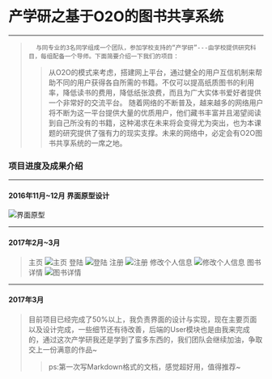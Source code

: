 ﻿# 产学研之基于O2O的图书共享系统
----------

>       与同专业的3名同学组成一个团队，参加学校支持的“产学研”---由学校提供研究科目，每组配备一个导师。下面简要介绍一下我们的项目：
>>  从O2O的模式来考虑，搭建网上平台，通过健全的用户互信机制来帮助不同的用户获得各自所需的书籍。不仅可以提高纸质图书的利用率，降低读书的费用，降低纸张浪费，而且为广大实体书爱好者提供一个非常好的交流平台。
随着网络的不断普及，越来越多的网络用户将不断为这一平台提供大量的优质用户，他们藏书丰富并且渴望阅读到自己所没有的书籍，这种渴求在未来将会变得尤为突出，也为本课题的研究提供了强有力的现实支撑。未来的网络中，必定会有O2O图书共享系统的一席之地。

### **项目进度及成果介绍**
----------
#### 2016年11月~12月 界面原型设计

![界面原型](http://wx1.sinaimg.cn/mw690/006xRFa6gy1fdamr71k7kj30wp0fbgmm.jpg)
***

#### 2017年2月~3月
> 主页
![主页](http://wx2.sinaimg.cn/mw690/006xRFa6gy1fdamra5k8qj311y0k84e7.jpg)
> 登陆
![登陆](http://wx1.sinaimg.cn/mw690/006xRFa6gy1fdamr7es5ij311y0k8wfk.jpg)
> 注册
![注册](http://wx3.sinaimg.cn/mw690/006xRFa6gy1fdamraleu1j311y0k8mya.jpg)
> 修改个人信息
![修改个人信息](http://wx1.sinaimg.cn/mw690/006xRFa6gy1fdamr8drmoj311y0k8dia.jpg)
> 图书详情
![图书详情](http://wx3.sinaimg.cn/mw690/006xRFa6gy1fdamr7vplwj311y0k8jz8.jpg)
***
#### 2017年3月

> 目前项目已经完成了50%以上，我负责界面的设计与实现，现在主要页面以及设计完成，一些细节还有待改善，后端的User模块也是由我来完成的，通过这次产学研我还是学到了蛮多东西的，我们团队会继续加油，争取交上一份满意的作品~
>> ps:第一次写Markdown格式的文档，感觉超好用，值得推荐~

